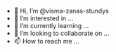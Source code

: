 - 👋 Hi, I’m @visma-zanas-stundys
- 👀 I’m interested in ...
- 🌱 I’m currently learning ...
- 💞️ I’m looking to collaborate on ...
- 📫 How to reach me ...

<!---
visma-zanas-stundys/visma-zanas-stundys is a ✨ special ✨ repository because its `README.md` (this file) appears on your GitHub profile.
You can click the Preview link to take a look at your changes.
--->
